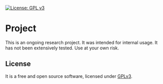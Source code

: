 [![License: GPL v3](https://img.shields.io/badge/License-GPL%20v3-blue.svg)](http://www.gnu.org/licenses/gpl-3.0)

# Project

This is an ongoing research project. It was intended for internal usage. It has not been extensively tested. Use at your own risk.



## License
It is a free and open source software, licensed under [GPLv3](LICENSE).
